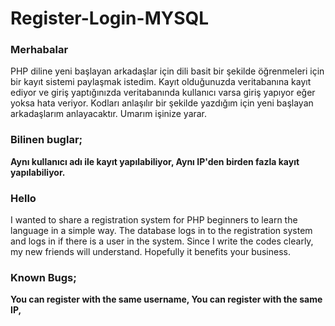 # Register-Login-MYSQL
### Merhabalar
PHP diline yeni başlayan arkadaşlar için dili basit bir şekilde öğrenmeleri için bir kayıt sistemi paylaşmak istedim. Kayıt olduğunuzda veritabanına kayıt ediyor ve giriş yaptığınızda veritabanında kullanıcı varsa giriş yapıyor eğer yoksa hata veriyor. Kodları anlaşılır bir şekilde yazdığım için yeni başlayan arkadaşlarım anlayacaktır. Umarım işinize yarar.

### Bilinen buglar;
**Aynı kullanıcı adı ile kayıt yapılabiliyor,
Aynı IP'den birden fazla kayıt yapılabiliyor.**


### Hello
I wanted to share a registration system for PHP beginners to learn the language in a simple way. The database logs in to the registration system and logs in if there is a user in the system. Since I write the codes clearly, my new friends will understand. Hopefully it benefits your business.

### Known Bugs;
**You can register with the same username,
You can register with the same IP,**
